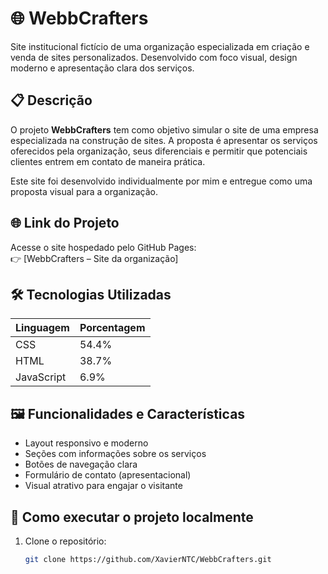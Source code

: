 # 🌐 WebbCrafters

Site institucional fictício de uma organização especializada em criação e venda de sites personalizados. Desenvolvido com foco visual, design moderno e apresentação clara dos serviços.

## 📋 Descrição

O projeto **WebbCrafters** tem como objetivo simular o site de uma empresa especializada na construção de sites. A proposta é apresentar os serviços oferecidos pela organização, seus diferenciais e permitir que potenciais clientes entrem em contato de maneira prática.

Este site foi desenvolvido individualmente por mim e entregue como uma proposta visual para a organização.

## 🌐 Link do Projeto

Acesse o site hospedado pelo GitHub Pages:  
👉 [WebbCrafters – Site da organização]

## 🛠️ Tecnologias Utilizadas

| Linguagem     | Porcentagem |
|---------------|-------------|
| CSS           | 54.4%       |
| HTML          | 38.7%       |
| JavaScript    | 6.9%        |

## 🖼️ Funcionalidades e Características

- Layout responsivo e moderno
- Seções com informações sobre os serviços
- Botões de navegação clara
- Formulário de contato (apresentacional)
- Visual atrativo para engajar o visitante

## 🚀 Como executar o projeto localmente

1. Clone o repositório:
   ```bash
   git clone https://github.com/XavierNTC/WebbCrafters.git
